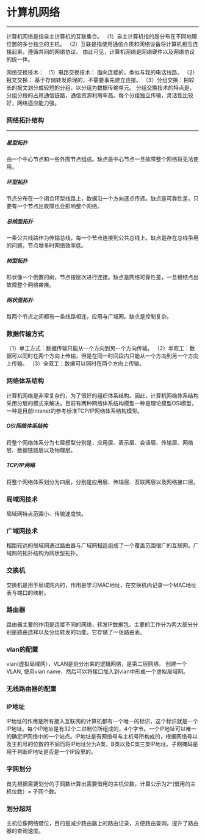 # 计算机网络
---
  计算机网络是指自主计算机的互联集合。
  （1）自主计算机指的是分布在不同地理位置的多台独立的主机。
  （2）互联是指使用通信介质和网络设备将计算机相互连接起来，遵循共同的网络协议。
    由此可见，计算机网络是网络硬件以及网络协议的统一体。
   
   网络交换技术：
    （1）电路交换技术： 面向连接的，类似与我的电话线路。
    （2）报文交换： 基于存储转发原理的，不需要事先建立连接。
    （3）分组交换：把较长的报文划分成较短的分组，以分组为数据传输单元。
    分组交换技术的特点是，分组分段的占用通信链路，通信资源利用率高。每个分组独立传输，灵活性比较好，网络适应能力强。

### 网络拓扑结构
----
##### 星型拓扑
  由一个中心节点和一些外围节点组成。缺点是中心节点一旦故障整个网络将无法使用。
##### 环型拓扑
  节点分布在一个闭合环型线路上，数据沿一个方向逐点传递。缺点是可靠性差，只要有一个节点出故障也会影响整个网络。
##### 总线型拓扑
  一条公共线路作为传输总线，每一个节点连接到公共总线上。缺点是存在总线争用的问题，节点增多时网络效率低。
#####  树型拓扑
  形状像一个倒置的树，节点按层次进行连接。缺点是网络可靠性差，一旦根结点出故障整个网络瘫痪。
##### 网状型拓扑
  每两个节点之间都有一条线路相连，应用与广域网。缺点是控制复杂。
### 数据传输方式
  （1）单工方式：数据传输只能从一个方向到另一个方向传输。
  （2）半双工：数据可以同时在两个方向上传输，但是在同一时间段内只能从一个方向到另一个方向上传输。
  （3）全双工：数据可以同时在两个方向上传输。
### 网络体系结构
  计算机网络是非常复杂的，为了很好的组织体系结构。因此，计算机网络体系结构采用分层的模式来解决。目前有两种网络体系结构模型一种是理论模型OSI模型，一种是目前Intenet的参考标准TCP/IP网络体系结构模型。
 ##### OSI网络体系结构
   将整个网络体系分为七层模型分别是，应用层、表示层、会话层、传输层、网络层、数据链路层以及物理层。
 ##### TCP/IP网络
   将整个网络体系划分为四层，分别是应用层、传输层、互联网层以及网络接口层。
 ### 局域网技术
   局域网特点范围小、传输速度快。
 ### 广域网技术
   相距较远的局域网通过路由器与广域网相连组成了一个覆盖范围很广的互联网。广域网的拓扑结构为网状型拓扑。
 ### 交换机
   交换机是用于局域网内的，作用是学习MAC地址，在交换机内记录一个MAC地址表与端口的映射。
 ### 路由器
   路由器主要的作用是连接不同的网络，转发IP数据包。主要的工作分为两大部分分别是路由选择以及分组转发的功能，它存储了一张路由表。
### vlan的配置
  vlan(虚拟局域网），VLAN是划分出来的逻辑网络，是第二层网络。
创建一个VLAN,  使用vlan name，然后可以将接口加入到vlan中形成一个虚拟局域网。
### 无线路由器的配置
  
### IP地址
  IP地址的作用是所有接入互联网的计算机都有一个唯一的标识，这个标识就是一个IP地址。每个IP地址是有32个二进制位所组成的，4个字节。一个IP地址可以唯一的确定IP网络中的一个站点。IP地址是有网络号与主机号所构成的，根据网络号以及主机号的位数的不同而将IP地址分为A类，B类以及C类三类IP地址。子网掩码是用于判断IP地址是否是一个IP段里的。
### 字网划分
  首先根据需要划分的子网数计算出需要借用的主机位数，计算公示为2^(借用的主机位数）=  子网个数。
### 划分超网
  主机位像网络借位，目的是减少路由器上的路由记录，方便路由查询。提升了路由器的查询速度。
   
<!--stackedit_data:
eyJoaXN0b3J5IjpbMjc5MzM4NzgsLTE5Nzg3NDA2MzksMTc5Mz
Q4NDI5OSw0MjU5MzY3MzMsMTc5MzQ4NDI5OSwxNzMyOTAxNTQx
LDUzNDM2MTYzNSwtMjE0MDEyODU4LC0xNDYwMjU3MzEyLDEzND
E4NDE1NjgsLTE5NDQyODEyODMsLTU4NzUzMzQ1OCwtMTg2MDY3
Mzc3NywtOTY4NjExMzUzLC0xMzY5OTM3NDI3LDIyOTkyMDM5MS
wtMjQ5MjkzNDgzLDQ1ODAzMjAzNCw0OTEyMzE4MTAsLTUwNDcz
NzQwOF19
-->